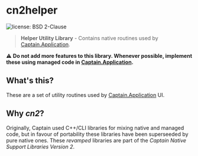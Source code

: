 ﻿# cn2helper
![license: BSD 2-Clause](https://img.shields.io/badge/license-BSD_2--Clause-brightgreen.svg)
> **Helper Utility Library** - Contains native routines used by
> [Captain.Application](https://github.com/CaptainApp/Captain.Application).


⚠ **Do not add more features to this library. Whenever possible, implement these using managed code in
[Captain.Application](https://github.com/CaptainApp/Captain.Application).**

## What's this?
These are a set of utility routines used by [Captain.Application](https://github.com/CaptainApp/Captain.Application) UI.

## Why *cn2*?
Originally, Captain used C++/CLI libraries for mixing native and managed code, but in favour of portability these
libraries have been superseeded by pure native ones. These *revamped* libraries are part of the *Captain Native Support
Libraries Version 2*.